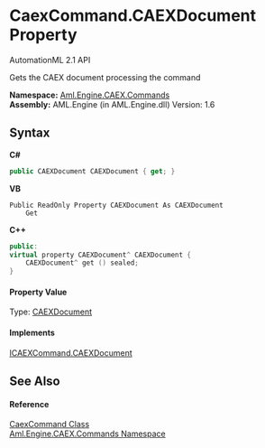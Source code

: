 # CaexCommand.CAEXDocument Property 
AutomationML 2.1 API 

Gets the CAEX document processing the command

**Namespace:**&nbsp;<a href="N_Aml_Engine_CAEX_Commands">Aml.Engine.CAEX.Commands</a><br />**Assembly:**&nbsp;AML.Engine (in AML.Engine.dll) Version: 1.6

## Syntax

**C#**<br />
``` C#
public CAEXDocument CAEXDocument { get; }
```

**VB**<br />
``` VB
Public ReadOnly Property CAEXDocument As CAEXDocument
	Get
```

**C++**<br />
``` C++
public:
virtual property CAEXDocument^ CAEXDocument {
	CAEXDocument^ get () sealed;
}
```


#### Property Value
Type: <a href="T_Aml_Engine_CAEX_CAEXDocument">CAEXDocument</a>

#### Implements
<a href="P_Aml_Engine_CAEX_Commands_ICAEXCommand_CAEXDocument">ICAEXCommand.CAEXDocument</a><br />

## See Also


#### Reference
<a href="T_Aml_Engine_CAEX_Commands_CaexCommand">CaexCommand Class</a><br /><a href="N_Aml_Engine_CAEX_Commands">Aml.Engine.CAEX.Commands Namespace</a><br />